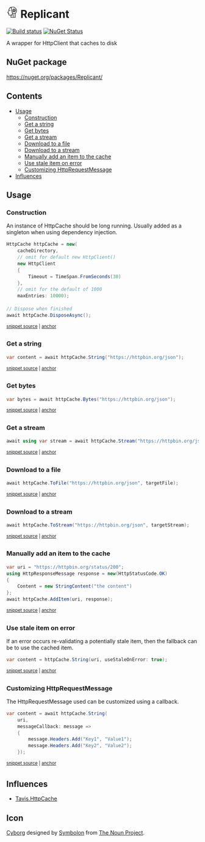 # <img src="/src/icon.png" height="30px"> Replicant

[![Build status](https://ci.appveyor.com/api/projects/status/2t806jcx34s3r796/branch/master?svg=true)](https://ci.appveyor.com/project/SimonCropp/Replicant)
[![NuGet Status](https://img.shields.io/nuget/v/Replicant.svg)](https://www.nuget.org/packages/Replicant/)

A wrapper for HttpClient that caches to disk


## NuGet package

https://nuget.org/packages/Replicant/


<!-- toc -->
## Contents

  * [Usage](#usage)
    * [Construction](#construction)
    * [Get a string](#get-a-string)
    * [Get bytes](#get-bytes)
    * [Get a stream](#get-a-stream)
    * [Download to a file](#download-to-a-file)
    * [Download to a stream](#download-to-a-stream)
    * [Manually add an item to the cache](#manually-add-an-item-to-the-cache)
    * [Use stale item on error](#use-stale-item-on-error)
    * [Customizing HttpRequestMessage](#customizing-httprequestmessage)
  * [Influences](#influences)<!-- endToc -->


## Usage


### Construction

An instance of HttpCache should be long running. Usually added as a singleton when using dependency injection.

<!-- snippet: Construction -->
<a id='snippet-construction'></a>
```cs
HttpCache httpCache = new(
    cacheDirectory,
    // omit for default new HttpClient()
    new HttpClient
    {
        Timeout = TimeSpan.FromSeconds(30)
    },
    // omit for the default of 1000
    maxEntries: 10000);

// Dispose when finished
await httpCache.DisposeAsync();
```
<sup><a href='/src/Tests/HttpCacheTests.cs#L24-L39' title='Snippet source file'>snippet source</a> | <a href='#snippet-construction' title='Start of snippet'>anchor</a></sup>
<!-- endSnippet -->


### Get a string

<!-- snippet: string -->
<a id='snippet-string'></a>
```cs
var content = await httpCache.String("https://httpbin.org/json");
```
<sup><a href='/src/Tests/HttpCacheTests.cs#L90-L92' title='Snippet source file'>snippet source</a> | <a href='#snippet-string' title='Start of snippet'>anchor</a></sup>
<!-- endSnippet -->


### Get bytes

<!-- snippet: bytes -->
<a id='snippet-bytes'></a>
```cs
var bytes = await httpCache.Bytes("https://httpbin.org/json");
```
<sup><a href='/src/Tests/HttpCacheTests.cs#L99-L101' title='Snippet source file'>snippet source</a> | <a href='#snippet-bytes' title='Start of snippet'>anchor</a></sup>
<!-- endSnippet -->


### Get a stream

<!-- snippet: stream -->
<a id='snippet-stream'></a>
```cs
await using var stream = await httpCache.Stream("https://httpbin.org/json");
```
<sup><a href='/src/Tests/HttpCacheTests.cs#L108-L110' title='Snippet source file'>snippet source</a> | <a href='#snippet-stream' title='Start of snippet'>anchor</a></sup>
<!-- endSnippet -->


### Download to a file

<!-- snippet: ToFile -->
<a id='snippet-tofile'></a>
```cs
await httpCache.ToFile("https://httpbin.org/json", targetFile);
```
<sup><a href='/src/Tests/HttpCacheTests.cs#L120-L122' title='Snippet source file'>snippet source</a> | <a href='#snippet-tofile' title='Start of snippet'>anchor</a></sup>
<!-- endSnippet -->


### Download to a stream

<!-- snippet: ToStream -->
<a id='snippet-tostream'></a>
```cs
await httpCache.ToStream("https://httpbin.org/json", targetStream);
```
<sup><a href='/src/Tests/HttpCacheTests.cs#L135-L137' title='Snippet source file'>snippet source</a> | <a href='#snippet-tostream' title='Start of snippet'>anchor</a></sup>
<!-- endSnippet -->


### Manually add an item to the cache

<!-- snippet: AddItem -->
<a id='snippet-additem'></a>
```cs
var uri = "https://httpbin.org/status/200";
using HttpResponseMessage response = new(HttpStatusCode.OK)
{
    Content = new StringContent("the content")
};
await httpCache.AddItem(uri, response);
```
<sup><a href='/src/Tests/HttpCacheTests.cs#L190-L197' title='Snippet source file'>snippet source</a> | <a href='#snippet-additem' title='Start of snippet'>anchor</a></sup>
<!-- endSnippet -->


### Use stale item on error

If an error occurs re-validating a potentially stale item, then the fallback can be to use the cached item.

<!-- snippet: useStaleOnError -->
<a id='snippet-usestaleonerror'></a>
```cs
var content = httpCache.String(uri, useStaleOnError: true);
```
<sup><a href='/src/Tests/HttpCacheTests.cs#L228-L230' title='Snippet source file'>snippet source</a> | <a href='#snippet-usestaleonerror' title='Start of snippet'>anchor</a></sup>
<!-- endSnippet -->


### Customizing HttpRequestMessage

The HttpRequestMessage used can be customized using a callback.

<!-- snippet: Callback -->
<a id='snippet-callback'></a>
```cs
var content = await httpCache.String(
    uri,
    messageCallback: message =>
    {
        message.Headers.Add("Key1", "Value1");
        message.Headers.Add("Key2", "Value2");
    });
```
<sup><a href='/src/Tests/HttpCacheTests.cs#L146-L156' title='Snippet source file'>snippet source</a> | <a href='#snippet-callback' title='Start of snippet'>anchor</a></sup>
<!-- endSnippet -->


## Influences

 * [Tavis.HttpCache](https://github.com/tavis-software/Tavis.HttpCache)


## Icon

[Cyborg](https://thenounproject.com/term/cyborg/689871/) designed by [Symbolon](https://thenounproject.com/symbolon/) from [The Noun Project](https://thenounproject.com).
